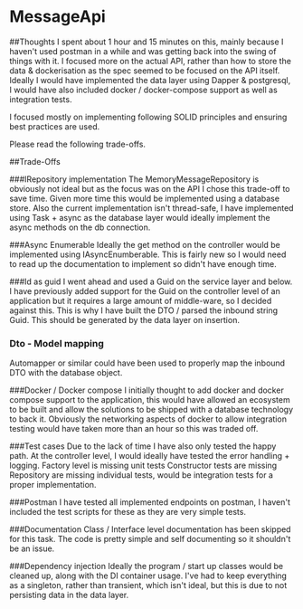 # MessageApi

##Thoughts
I spent about 1 hour and 15 minutes on this, mainly because I haven't used postman in a while and was getting back into the swing of things with it.
I focused more on the actual API, rather than how to store the data & dockerisation as the spec seemed to be focused on the API itself. 
Ideally I would have implemented the data layer using Dapper & postgresql, I would have also included docker / docker-compose support as well as integration tests.

I focused mostly on implementing following SOLID principles and ensuring best practices are used.

Please read the following trade-offs.

##Trade-Offs

###IRepository<T> implementation
The MemoryMessageRepository is obviously not ideal but as the focus was on the API I chose this trade-off to save time.
Given more time this would be implemented using a database store. Also the current implementation isn't thread-safe, I have implemented using Task  + async as the database layer would ideally implement the async methods on the db connection.

###Async Enumerable
Ideally the get method on the controller would be implemented using IAsyncEnumberable. This is fairly new so I would need to read up the documentation to implement so didn't have enough time.

###Id as guid
I went ahead and used a Guid on the service layer and below.
I have previously added support for the Guid on the controller level of an application but it requires a large amount of middle-ware, so I decided against this. This is why I have built the DTO / parsed the inbound string Guid.
This should be generated by the data layer on insertion.

### Dto - Model mapping
Automapper or similar could have been used to properly map the inbound DTO with the database object.

###Docker / Docker compose
I initially thought to add docker and docker compose support to the application, this would have allowed an ecosystem to be built 
and allow the solutions to be shipped with a database technology to back it. Obviously the networking aspects of docker to allow integration testing
would have taken more than an hour so this was traded off.

###Test cases
Due to the lack of time I have also only tested the happy path. 
At the controller level, I would ideally have tested the error handling + logging.
Factory level is missing unit tests
Constructor tests are missing
Repository are missing individual tests, would be integration tests for a proper implementation.

###Postman
I have tested all implemented endpoints on postman, I haven't included the test scripts for these as they are very simple tests.

###Documentation
Class / Interface level documentation has been skipped for this task. The code is pretty simple and self documenting so it shouldn't be an issue.

###Dependency injection
Ideally the program / start up classes would be cleaned up, along with the DI container usage. I've had to keep everything as a singleton, rather than transient, which isn't ideal, but this is due to not persisting data in the data layer.